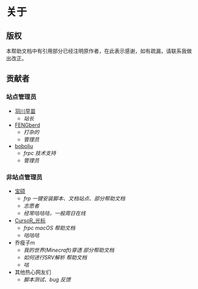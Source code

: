 # 关于

## 版权

本帮助文档中有引用部分已经注明原作者，在此表示感谢，如有疏漏，请联系我做出改正。

## 贡献者

### 站点管理员

- [羽川早苗](https://moe.do)
  - _站长_
- [FENGberd](https://berd.moe/?from=frp_doc)
  - _打杂的_
  - _管理员_
- [boboliu](https://note.bobo.moe/)
  - _frpc 技术支持_
  - _管理员_

### 非站点管理员

- [宝硕](https://baoshuo.ren)
  - _frp 一键安装脚本、文档站点、部分帮助文档_
  - _志愿者_
  - _经常咕咕咕，一般周日在线_
- [CursoR_光标](https://icursors.net)
  - _frpc macOS 帮助文档_
  - _咕咕咕_
- 乔瘦子m
  - _我的世界(Minecraft)穿透 部分帮助文档_
  - _如何进行SRV解析 帮助文档_
  - _咕_
- 其他热心网友们
  - _脚本测试、bug 反馈_
